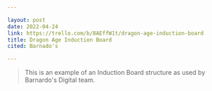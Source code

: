```yaml
---

layout: post
date: 2022-04-24
link: https://trello.com/b/8AEffW1t/dragon-age-induction-board
title: Dragon Age Induction Board
cited: Barnado's

---
```


> This is an example of an Induction Board structure as used by Barnardo's Digital team.
